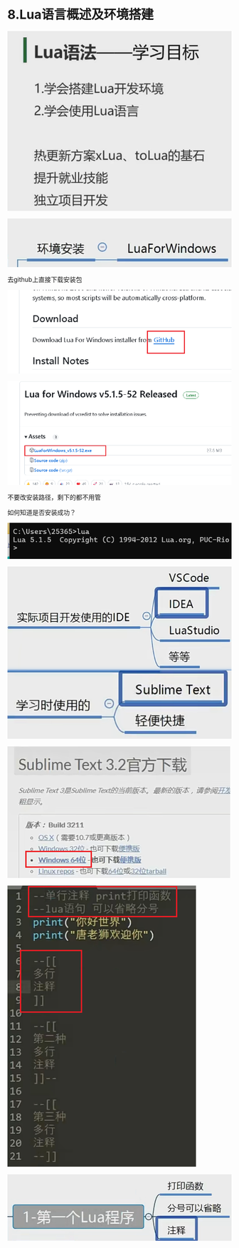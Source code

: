 # 8.Lua语言概述及环境搭建

![37bf9d09af3160510d74ccf060ee7d44.png](image/37bf9d09af3160510d74ccf060ee7d44.png)

![ab19e0f14ffff136bc635a28cf0d57ee.png](image/ab19e0f14ffff136bc635a28cf0d57ee.png)

去github上直接下载安装包

![bbbc19ec9f080bd2e6e8a485e362e927.png](image/bbbc19ec9f080bd2e6e8a485e362e927.png)

![7153da60e463c978e81561d80a53e29d.png](image/7153da60e463c978e81561d80a53e29d.png)

不要改安装路径，剩下的都不用管

如何知道是否安装成功？

![215434b08b4d804ea1a51fd62b5b8d60.png](image/215434b08b4d804ea1a51fd62b5b8d60.png)

![a124b4709fe1554dbb35ade6cfe60cf7.png](image/a124b4709fe1554dbb35ade6cfe60cf7.png)

![7aa2562ad47f04ae2480f3c94a437008.png](image/7aa2562ad47f04ae2480f3c94a437008.png)

![ce100e1673dc4ea1900568f33500183f.png](image/ce100e1673dc4ea1900568f33500183f.png)

![beac821fb9d7a4cbc18039d970ef82c1.png](image/beac821fb9d7a4cbc18039d970ef82c1.png)
